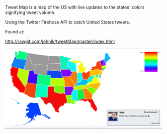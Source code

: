 Tweet Map is a map of the US with live updates to the states' colors signifying tweet volume.

Using the Twitter Firehose API to catch United States tweets.

Found at:

http://rawgit.com/johnlk/tweetMap/master/index.html

![screenShot](https://raw.githubusercontent.com/johnlk/tweetMap/master/Screen%20Shot.png)
